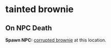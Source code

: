 # tainted brownie


## On NPC Death

**Spawn NPC:**  [corrupted brownie](/npc/57117) at this location.




